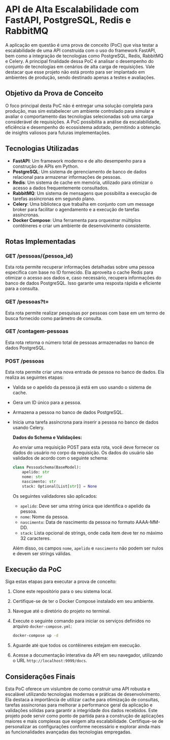 # API de Alta Escalabilidade com FastAPI, PostgreSQL, Redis e RabbitMQ

A aplicação em questão é uma prova de conceito (PoC) que visa testar a escalabilidade de uma API construída com o uso do framework FastAPI, bem como a integração de tecnologias como PostgreSQL, Redis, RabbitMQ e Celery. A principal finalidade dessa PoC é analisar o desempenho do conjunto de tecnologias em cenários de alta carga de requisições. Vale destacar que esse projeto não está pronto para ser implantado em ambientes de produção, sendo destinado apenas a testes e avaliações.

## Objetivo da Prova de Conceito

O foco principal desta PoC não é entregar uma solução completa para produção, mas sim estabelecer um ambiente controlado para simular e avaliar o comportamento das tecnologias selecionadas sob uma carga considerável de requisições. A PoC possibilita a análise da escalabilidade, eficiência e desempenho do ecossistema adotado, permitindo a obtenção de insights valiosos para futuras implementações.

## Tecnologias Utilizadas

- **FastAPI**: Um framework moderno e de alto desempenho para a construção de APIs em Python.
- **PostgreSQL**: Um sistema de gerenciamento de banco de dados relacional para armazenar informações de pessoas.
- **Redis**: Um sistema de cache em memória, utilizado para otimizar o acesso a dados frequentemente consultados.
- **RabbitMQ**: Um sistema de mensagens que possibilita a execução de tarefas assíncronas em segundo plano.
- **Celery**: Uma biblioteca que trabalha em conjunto com um message broker para facilitar o agendamento e a execução de tarefas assíncronas.
- **Docker Compose**: Uma ferramenta para orquestrar múltiplos contêineres e criar um ambiente de desenvolvimento consistente.

## Rotas Implementadas

### GET /pessoas/{pessoa_id}

Esta rota permite recuperar informações detalhadas sobre uma pessoa específica com base no ID fornecido. Ela aproveita o cache Redis para otimizar o acesso aos dados e, caso necessário, recupera informações do banco de dados PostgreSQL. Isso garante uma resposta rápida e eficiente para a consulta.

### GET /pessoas?t=<term>

Esta rota permite realizar pesquisas por pessoas com base em um termo de busca fornecido como parâmetro de consulta.

### GET /contagem-pessoas

Esta rota retorna o número total de pessoas armazenadas no banco de dados PostgreSQL.

### POST /pessoas

Esta rota permite criar uma nova entrada de pessoa no banco de dados. Ela realiza as seguintes etapas:
- Valida se o apelido da pessoa já está em uso usando o sistema de cache.
- Gera um ID único para a pessoa.
- Armazena a pessoa no banco de dados PostgreSQL.
- Inicia uma tarefa assíncrona para inserir a pessoa no banco de dados usando Celery.

   **Dados do Schema e Validações:**
   
   Ao enviar uma requisição POST para esta rota, você deve fornecer os dados do usuário no corpo da requisição. Os dados do usuário são validados de acordo com o seguinte schema:

   ```python
   class PessoaSchema(BaseModel):
       apelido: str
       nome: str
       nascimento: str
       stack: Optional[List[str]] = None
   ```

   Os seguintes validadores são aplicados:

   - `apelido`: Deve ser uma string única que identifica o apelido da pessoa.
   - `nome`: Nome da pessoa.
   - `nascimento`: Data de nascimento da pessoa no formato AAAA-MM-DD.
   - `stack`: Lista opcional de strings, onde cada item deve ter no máximo 32 caracteres.

   Além disso, os campos `nome`, `apelido` e `nascimento` não podem ser nulos e devem ser strings válidas.

## Execução da PoC

Siga estas etapas para executar a prova de conceito:

1. Clone este repositório para o seu sistema local.

2. Certifique-se de ter o Docker Compose instalado em seu ambiente.

3. Navegue até o diretório do projeto no terminal.

4. Execute o seguinte comando para iniciar os serviços definidos no arquivo `docker-compose.yml`:

   ```bash
   docker-compose up -d
   ```

5. Aguarde até que todos os contêineres estejam em execução.

6. Acesse a documentação interativa da API em seu navegador, utilizando o URL `http://localhost:9999/docs`.

## Considerações Finais

Esta PoC oferece um vislumbre de como construir uma API robusta e escalável utilizando tecnologias modernas e práticas de desenvolvimento. Ela destaca a importância de utilizar cache para otimização de consultas, tarefas assíncronas para melhorar a performance geral da aplicação e validações sólidas para garantir a integridade dos dados recebidos. Este projeto pode servir como ponto de partida para a construção de aplicações maiores e mais complexas que exigem alta escalabilidade. Certifique-se de personalizar as configurações conforme necessário e explorar ainda mais as funcionalidades avançadas das tecnologias empregadas.
